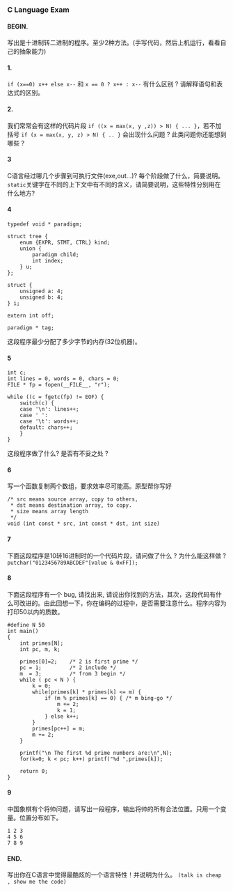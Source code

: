 ### C Language Exam
#### BEGIN.
写出是十进制转二进制的程序。至少2种方法。(手写代码，然后上机运行，看看自己的抽象能力)

#### 1.
`if (x==0) x++ else x--` 和 `x == 0 ? x++ : x--` 有什么区别 ? 请解释语句和表达式的区别。
#### 2.
我们常常会有这样的代码片段 `if ((x = max(x, y ,z)) > N) { ... }`，若不加括号
`if (x = max(x, y, z) > N) { .. }` 会出现什么问题 ? 此类问题你还能想到哪些 ?

#### 3
C语言经过哪几个步骤到可执行文件(exe,out...)? 每个阶段做了什么，简要说明。
`static`关键字在不同的上下文中有不同的含义，请简要说明，这些特性分别用在什么地方?

#### 4
```
typedef void * paradigm;

struct tree {
    enum {EXPR, STMT, CTRL} kind;
    union {
        paradigm child;
        int index;
    } u;
};

struct {
    unsigned a: 4;
    unsigned b: 4;
} i;

extern int off;

paradigm * tag;
```
这段程序最少分配了多少字节的内存(32位机器)。

#### 5
```
int c;
int lines = 0, words = 0, chars = 0;
FILE * fp = fopen(__FILE__, "r");

while ((c = fgetc(fp) != EOF) {
    switch(c) {
    case '\n': lines++;
    case ' ':
    case '\t': words++;
    default: chars++;
    }
}
```
这段程序做了什么? 是否有不妥之处 ?

#### 6
写一个函数复制两个数组，要求效率尽可能高。原型帮你写好
```
/* src means source array, copy to others,
 * dst means destination array, to copy.
 * size means array length 
 */
void (int const * src, int const * dst, int size)
```

#### 7
下面这段程序是10转16进制时的一个代码片段，请问做了什么 ? 为什么能这样做 ?
`putchar("0123456789ABCDEF"[value & 0xFF]);`

#### 8
下面这段程序有一个 bug, 请找出来, 请说出你找到的方法，其次，这段代码有什么可改进的。由此回想一下，你在编码的过程中，是否需要注意什么。程序内容为打印50以内的质数。
```
#define N 50
int main()
{
    int primes[N];
	int pc, m, k;

    primes[0]=2;    /* 2 is first prime */
	pc = 1;         /* 2 include */
	m  = 3;         /* from 3 begin */
	while ( pc < N ) {
	    k = 0;
	    while(primes[k] * primes[k] <= m) {
		    if (m % primes[k] == 0) { /* m bing-go */
		        m += 2;
		        k = 1;
		    } else k++;
        }
	    primes[pc++] = m;
	    m += 2;
	}
	
    printf("\n The first %d prime numbers are:\n",N);
	for(k=0; k < pc; k++) printf("%d ",primes[k]);
    
    return 0;
}
```

#### 9
中国象棋有个将帅问题，请写出一段程序，输出将帅的所有合法位置。只用一个变量。位置分布如下。
```
1 2 3
4 5 6
7 8 9
```

#### END.
写出你在C语言中觉得最酷炫的一个语言特性！并说明为什么。
`(talk is cheap , show me the code)`
